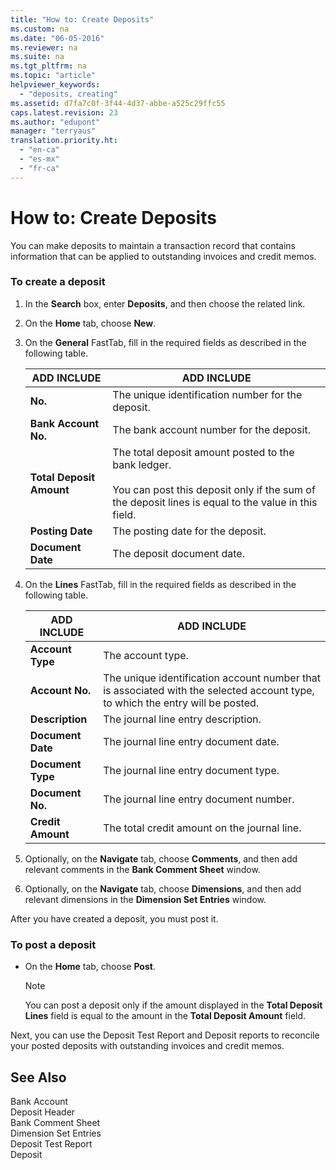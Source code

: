 ```yaml
---
title: "How to: Create Deposits"
ms.custom: na
ms.date: "06-05-2016"
ms.reviewer: na
ms.suite: na
ms.tgt_pltfrm: na
ms.topic: "article"
helpviewer_keywords: 
  - "deposits, creating"
ms.assetid: d7fa7c0f-3f44-4d37-abbe-a525c29ffc55
caps.latest.revision: 23
ms.author: "edupont"
manager: "terryaus"
translation.priority.ht: 
  - "en-ca"
  - "es-mx"
  - "fr-ca"
---
```

# How to: Create Deposits
You can make deposits to maintain a transaction record that contains information that can be applied to outstanding invoices and credit memos.  
  
### To create a deposit  
  
1.  In the **Search** box, enter **Deposits**, and then choose the related link.  
  
2.  On the **Home** tab, choose **New**.  
  
3.  On the **General** FastTab, fill in the required fields as described in the following table.  
  
    |ADD INCLUDE<!--[!INCLUDE[bp_tablefield](../../ApplicationDesign/includes/bp_tablefield_md.md)]-->|ADD INCLUDE<!--[!INCLUDE[bp_tabledescription](../../ApplicationDesign/includes/bp_tabledescription_md.md)]-->|  
    |---------------------------------|---------------------------------------|  
    |**No.**|The unique identification number for the deposit.|  
    |**Bank Account No.**|The bank account number for the deposit.|  
    |**Total Deposit Amount**|The total deposit amount posted to the bank ledger.<br /><br /> You can post this deposit only if the sum of the deposit lines is equal to the value in this field.|  
    |**Posting Date**|The posting date for the deposit.|  
    |**Document Date**|The deposit document date.|  
  
4.  On the **Lines** FastTab, fill in the required fields as described in the following table.  
  
    |ADD INCLUDE<!--[!INCLUDE[bp_tablefield](../../ApplicationDesign/includes/bp_tablefield_md.md)]-->|ADD INCLUDE<!--[!INCLUDE[bp_tabledescription](../../ApplicationDesign/includes/bp_tabledescription_md.md)]-->|  
    |---------------------------------|---------------------------------------|  
    |**Account Type**|The account type.|  
    |**Account No.**|The unique identification account number that is associated with the selected account type, to which the entry will be posted.|  
    |**Description**|The journal line entry description.|  
    |**Document Date**|The journal line entry document date.|  
    |**Document Type**|The journal line entry document type.|  
    |**Document No.**|The journal line entry document number.|  
    |**Credit Amount**|The total credit amount on the journal line.|  
  
5.  Optionally, on the **Navigate** tab, choose **Comments**, and then add relevant comments in the **Bank Comment Sheet** window.  
  
6.  Optionally, on the **Navigate** tab, choose **Dimensions**, and then add relevant dimensions in the **Dimension Set Entries** window.  
  
 After you have created a deposit, you must post it.  
  
### To post a deposit  
  
-   On the **Home** tab, choose **Post**.  
  
    > [!NOTE]  
    >  You can post a deposit only if the amount displayed in the **Total Deposit Lines** field is equal to the amount in the **Total Deposit Amount** field.  
  
 Next, you can use the Deposit Test Report and Deposit reports to reconcile your posted deposits with outstanding invoices and credit memos.  
  
## See Also  
 Bank Account   
 Deposit Header   
 Bank Comment Sheet   
 Dimension Set Entries   
 Deposit Test Report   
 Deposit